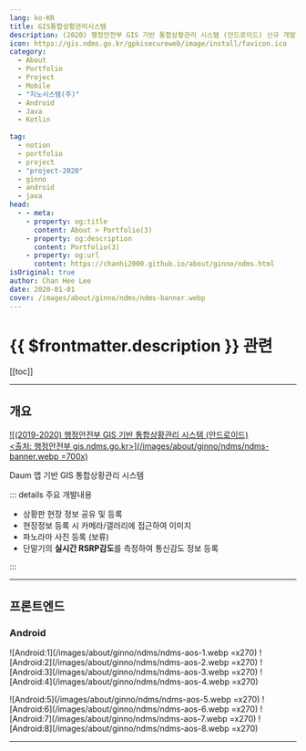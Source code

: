 ```yaml
---
lang: ko-KR
title: GIS통합상황관리시스템 
description: (2020) 행정안전부 GIS 기반 통합상황관리 시스템 (안드로이드) 신규 개발 용역
icon: https://gis.ndms.go.kr/gpkisecureweb/image/install/favicon.ico
category: 
  - About
  - Portfolio
  - Project
  - Mobile
  - "지노시스템(주)"
  - Android
  - Java
  - Kotlin
  
tag:
  - notion
  - portfolio
  - project
  - "project-2020"
  - ginno
  - android
  - java
head:
  - - meta:
    - property: og:title
      content: About > Portfolio(3)
    - property: og:description
      content: Portfolio(3)
    - property: og:url
      content: https://chanhi2000.github.io/about/ginno/ndms.html
isOriginal: true
author: Chan Hee Lee
date: 2020-01-01
cover: /images/about/ginno/ndms/ndms-banner.webp
---
```


# {{ $frontmatter.description }} 관련

[[toc]]

---

## 개요

[![(2019-2020) 행정안전부 GIS 기반 통합상황관리 시스템 (안드로이드)<br/><출처: 행정안전부 gis.ndms.go.kr>](/images/about/ginno/ndms/ndms-banner.webp =700x)](http://gis.ndms.go.kr/)

> <ShieldsGroup logos="openjdk,intellijidea,gradle,android,androidstudio,git,gitea"/>

Daum 맵 기반 GIS 통합상황관리 시스템

::: details <FontIcon icon="fas fa-person-chalkboard"/> 주요 개발내용

- 상황판 현장 정보 공유 및 등록
- 현장정보 등록 시 카메라/갤러리에 접근하여 이미지
- 파노라마 사진 등록 (보류)
- 단말기의 **실시간 RSRP감도**를 측정하여 통신감도 정보 등록

:::

---

## 프론트엔드

### <FontIcon icon="fa-brands fa-android"/> Android

![Android:1](/images/about/ginno/ndms/ndms-aos-1.webp =x270)
![Android:2](/images/about/ginno/ndms/ndms-aos-2.webp =x270)
![Android:3](/images/about/ginno/ndms/ndms-aos-3.webp =x270)
![Android:4](/images/about/ginno/ndms/ndms-aos-4.webp =x270)

![Android:5](/images/about/ginno/ndms/ndms-aos-5.webp =x270)
![Android:6](/images/about/ginno/ndms/ndms-aos-6.webp =x270)
![Android:7](/images/about/ginno/ndms/ndms-aos-7.webp =x270)
![Android:8](/images/about/ginno/ndms/ndms-aos-8.webp =x270)

---

<TagLinks />